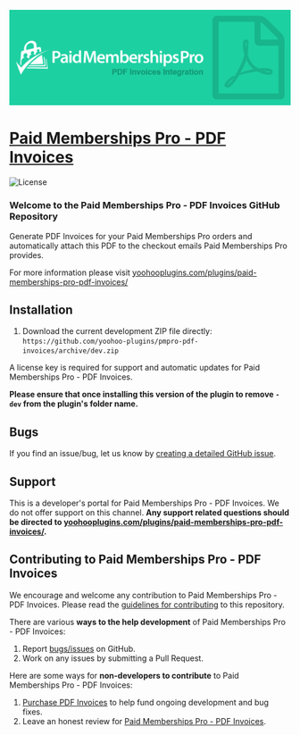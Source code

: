 ![](paid-memberships-pro-pdf-invoices.png)

# [Paid Memberships Pro - PDF Invoices](https://yoohooplugins.com/plugins/paid-memberships-pro-pdf-invoices/) #
[comment]: # (Generate badges from shields.io, only works for .org plugins to get other stats etc. We'd have to create our own endpoints for Premium plugins)

![License](https://img.shields.io/badge/license-GPL--2.0%2B-red.svg?style=flat-square)

### Welcome to the Paid Memberships Pro - PDF Invoices GitHub Repository
Generate PDF Invoices for your Paid Memberships Pro orders and automatically attach this PDF to the checkout emails Paid Memberships Pro provides.

For more information please visit [yoohooplugins.com/plugins/paid-memberships-pro-pdf-invoices/](https://yoohooplugins.com/plugins/paid-memberships-pro-pdf-invoices/)

## Installation ##
1. Download the current development ZIP file directly: `https://github.com/yoohoo-plugins/pmpro-pdf-invoices/archive/dev.zip`

A license key is required for support and automatic updates for Paid Memberships Pro - PDF Invoices.

**Please ensure that once installing this version of the plugin to remove `-dev` from the plugin's folder name.**

## Bugs ##
If you find an issue/bug, let us know by [creating a detailed GitHub issue](https://github.com/yoohoo-plugins/pmpro-pdf-invoices/issues/new).

## Support ##
This is a developer's portal for Paid Memberships Pro - PDF Invoices. We do not offer support on this channel. **Any support related questions should be directed to [yoohooplugins.com/plugins/paid-memberships-pro-pdf-invoices/](https://yoohooplugins.com/plugins/paid-memberships-pro-pdf-invoices/).**

## Contributing to Paid Memberships Pro - PDF Invoices ##
We encourage and welcome any contribution to Paid Memberships Pro - PDF Invoices. Please read the [guidelines for contributing](https://github.com/yoohoo-plugins/pmpro-pdf-invoices/blob/dev/.github/CONTRIBUTING.md) to this repository.

There are various **ways to the help development** of Paid Memberships Pro - PDF Invoices:

1. Report [bugs/issues](https://github.com/yoohoo-plugins/pmpro-pdf-invoices/issues/new) on GitHub.
2. Work on any issues by submitting a Pull Request.

Here are some ways for **non-developers to contribute** to Paid Memberships Pro - PDF Invoices:

1. [Purchase PDF Invoices](https://yoohooplugins.com/plugins/paid-memberships-pro-pdf-invoices/) to help fund ongoing development and bug fixes.
2. Leave an honest review for [Paid Memberships Pro - PDF Invoices](https://yoohooplugins.com/plugins/paid-memberships-pro-pdf-invoices/).